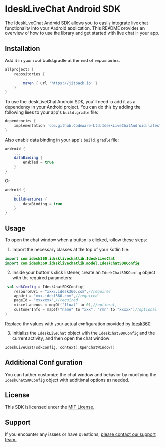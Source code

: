 

# IdeskLiveChat Android SDK

The IdeskLiveChat Android SDK allows you to easily integrate live chat functionality into your Android application. This README provides an overview of how to use the library and get started with live chat in your app.

## Installation

Add it in your root build.gradle at the end of repositories:

```gradle
allprojects {
    repositories {
        ...
        maven { url 'https://jitpack.io' }
    }
}
```


To use the IdeskLiveChat Android SDK, you'll need to add it as a dependency in your Android project. You can do this by adding the following lines to your app's `build.gradle` file:

```gradle
dependencies {
   	implementation 'com.github.Codeware-Ltd:IdeskLiveChatAndroid:latest_version'
}
```

Also enable data binding in your app's `build.gradle` file:

```gradle
android {
    ...
    dataBinding {
        enabled = true
    }
}
```
Or 

```gradle
android {
    ...
    buildFeatures {
        dataBinding = true
    }
}
```


## Usage

To open the chat window when a button is clicked, follow these steps:

1. Import the necessary classes at the top of your Kotlin file:

```kotlin
import com.idesk360.idesklivechatlib.IdeskLiveChat
import com.idesk360.idesklivechatlib.model.IdeskChatSDKConfig
```

2. Inside your button's click listener, create an `IdeskChatSDKConfig` object with the required parameters:

```kotlin
 val sdkConfig = IdeskChatSDKConfig(
    resourceUri = "xxxx.idesk360.com",//required
    appUri = "xxx.idesk360.com",//required
    pageId = "xxxxxxx",//required
    miscellaneous = mapOf("float" to 0),//optional,
    customerInfo = mapOf("name" to "xxx", "rmn" to "xxxxx")//optional
)
```

Replace the values with your actual configuration provided by [Idesk360](https://www.idesk360.com/).


3. Initialize the `IdeskLiveChat` object with the `IdeskChatSDKConfig` and the current activity, and then open the chat window:

```kotlin
IdeskLiveChat(sdkConfig, context).OpenChatWindow()
```

## Additional Configuration

You can further customize the chat window and behavior by modifying the `IdeskChatSDKConfig` object with additional options as needed.

## License
This SDK is licensed under the [MIT License.](https://opensource.org/license/mit/)



## Support

If you encounter any issues or have questions, [please contact our support team.](https://www.idesk360.com/contact/)
